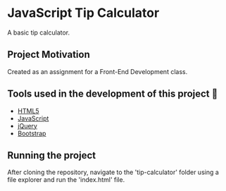 # JavaScript Tip Calculator
A basic tip calculator.

## Project Motivation
Created as an assignment for a Front-End Development class.

## Tools used in the development of this project  :wrench:
- <a href=''>HTML5</a>
- <a href='https://www.javascript.com/'>JavaScript</a>
- <a href='https://jquery.com/'>jQuery</a>
- <a href='https://getbootstrap.com/'>Bootstrap</a>

## Running the project
After cloning the repository, navigate to the 'tip-calculator' folder using a file explorer and run the 'index.html' file.
